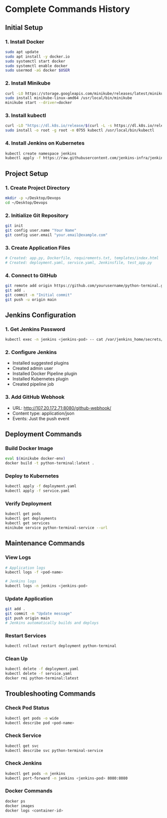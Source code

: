 # Complete Commands History

## Initial Setup

### 1. Install Docker
```bash
sudo apt update
sudo apt install -y docker.io
sudo systemctl start docker
sudo systemctl enable docker
sudo usermod -aG docker $USER
```

### 2. Install Minikube
```bash
curl -LO https://storage.googleapis.com/minikube/releases/latest/minikube-linux-amd64
sudo install minikube-linux-amd64 /usr/local/bin/minikube
minikube start --driver=docker
```

### 3. Install kubectl
```bash
curl -LO "https://dl.k8s.io/release/$(curl -L -s https://dl.k8s.io/release/stable.txt)/bin/linux/amd64/kubectl"
sudo install -o root -g root -m 0755 kubectl /usr/local/bin/kubectl
```

### 4. Install Jenkins on Kubernetes
```bash
kubectl create namespace jenkins
kubectl apply -f https://raw.githubusercontent.com/jenkins-infra/jenkins.io/master/content/doc/tutorials/kubernetes/installing-jenkins-on-kubernetes/jenkins-deployment.yaml
```

## Project Setup

### 1. Create Project Directory
```bash
mkdir -p ~/Desktop/Devops
cd ~/Desktop/Devops
```

### 2. Initialize Git Repository
```bash
git init
git config user.name "Your Name"
git config user.email "your.email@example.com"
```

### 3. Create Application Files
```bash
# Created: app.py, Dockerfile, requirements.txt, templates/index.html
# Created: deployment.yaml, service.yaml, Jenkinsfile, test_app.py
```

### 4. Connect to GitHub
```bash
git remote add origin https://github.com/yourusername/python-terminal.git
git add .
git commit -m "Initial commit"
git push -u origin main
```

## Jenkins Configuration

### 1. Get Jenkins Password
```bash
kubectl exec -n jenkins <jenkins-pod> -- cat /var/jenkins_home/secrets/initialAdminPassword
```

### 2. Configure Jenkins
- Installed suggested plugins
- Created admin user
- Installed Docker Pipeline plugin
- Installed Kubernetes plugin
- Created pipeline job

### 3. Add GitHub Webhook
- URL: http://107.20.172.71:8080/github-webhook/
- Content type: application/json
- Events: Just the push event

## Deployment Commands

### Build Docker Image
```bash
eval $(minikube docker-env)
docker build -t python-terminal:latest .
```

### Deploy to Kubernetes
```bash
kubectl apply -f deployment.yaml
kubectl apply -f service.yaml
```

### Verify Deployment
```bash
kubectl get pods
kubectl get deployments
kubectl get services
minikube service python-terminal-service --url
```

## Maintenance Commands

### View Logs
```bash
# Application logs
kubectl logs -f <pod-name>

# Jenkins logs
kubectl logs -n jenkins <jenkins-pod>
```

### Update Application
```bash
git add .
git commit -m "Update message"
git push origin main
# Jenkins automatically builds and deploys
```

### Restart Services
```bash
kubectl rollout restart deployment python-terminal
```

### Clean Up
```bash
kubectl delete -f deployment.yaml
kubectl delete -f service.yaml
docker rmi python-terminal:latest
```

## Troubleshooting Commands

### Check Pod Status
```bash
kubectl get pods -o wide
kubectl describe pod <pod-name>
```

### Check Service
```bash
kubectl get svc
kubectl describe svc python-terminal-service
```

### Check Jenkins
```bash
kubectl get pods -n jenkins
kubectl port-forward -n jenkins <jenkins-pod> 8080:8080
```

### Docker Commands
```bash
docker ps
docker images
docker logs <container-id>
```
